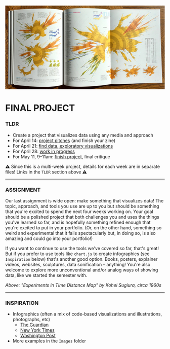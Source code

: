 ![Open spread from a book showing several visualizations by Kohei Sugiura, circa 1960s](Images/ExperimentsInTimeDistanceMap-KoheiSugiura-1960s-2.jpg)

# FINAL PROJECT

### TLDR  
* Create a project that visualizes data using any media and approach  
* For April 14: [project pitches](Part1-ProjectPitches.md) (and finish your zine)  
* For April 21: [find data, exploratory visualizations](Part2-FindDataAndExploratoryVisualizations.md)  
* For April 28: [work in progress](Part3-WorkInProgress.md)  
* For May 11, 9–11am: [finish project](Part4-FinishYourProject.md), final critique  

⚠️ Since this is a multi-week project, details for each week are in separate files! Links in the `TLDR` section above ⚠️ 

***

### ASSIGNMENT
Our last assignment is wide open: make something that visualizes data! The topic, approach, and tools you use are up to you but should be something that you're excited to spend the next four weeks working on. Your goal should be a polished project that both challenges you and uses the things you've learned so far, and is hopefully something refined enough that you're excited to put in your portfolio. (Or, on the other hand, something so weird and experimental that it fails spectacularly but, in doing so, is also amazing and could go into your portfolio!)

If you want to continue to use the tools we've covered so far, that's great! But if you prefer to use tools like `chart.js` to create infographics (see `Inspiration` below) that's another good option. Books, posters, explainer videos, websites, sculptures, data sonification – anything! You're also welcome to explore more unconventional and/or analog ways of showing data, like we started the semester with.

*Above: "Experiments in Time Distance Map" by Kohei Sugiura, circa 1960s*

***

### INSPIRATION  
* Infographics (often a mix of code-based visualizations and illustrations, photographs, etc)  
  * [The Guardian](https://www.theguardian.com/interactive)  
  * [New York Times](https://www.nytimes.com/section/upshot)
  * [Washington Post](https://twitter.com/PostGraphics)  
* More examples in the `Images` folder  

